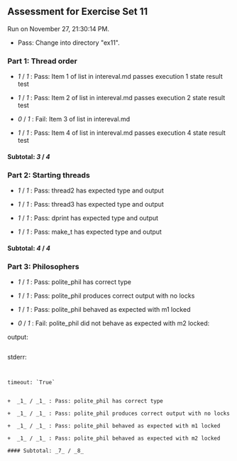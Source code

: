 ## Assessment for Exercise Set 11

Run on November 27, 21:30:14 PM.

+ Pass: Change into directory "ex11".

### Part 1: Thread order

+  _1_ / _1_ : Pass: Item 1 of list in intereval.md passes execution 1 state result test

+  _1_ / _1_ : Pass: Item 2 of list in intereval.md passes execution 2 state result test

+  _0_ / _1_ : Fail: Item 3 of list in intereval.md 

+  _1_ / _1_ : Pass: Item 4 of list in intereval.md passes execution 4 state result test

#### Subtotal: _3_ / _4_

### Part 2: Starting threads

+  _1_ / _1_ : Pass: thread2 has expected type and output

+  _1_ / _1_ : Pass: thread3 has expected type and output

+  _1_ / _1_ : Pass: dprint has expected type and output

+  _1_ / _1_ : Pass: make_t has expected type and output

#### Subtotal: _4_ / _4_

### Part 3: Philosophers

+  _1_ / _1_ : Pass: polite_phil has correct type

+  _1_ / _1_ : Pass: polite_phil produces correct output with no locks

+  _1_ / _1_ : Pass: polite_phil behaved as expected with m1 locked

+  _0_ / _1_ : Fail: polite_phil did not behave as expected with m2 locked:
    
output:
```Socrates got left chopstick!
```

    
stderr:
``````

    
timeout: `True`
    

+  _1_ / _1_ : Pass: polite_phil has correct type

+  _1_ / _1_ : Pass: polite_phil produces correct output with no locks

+  _1_ / _1_ : Pass: polite_phil behaved as expected with m1 locked

+  _1_ / _1_ : Pass: polite_phil behaved as expected with m2 locked

#### Subtotal: _7_ / _8_


